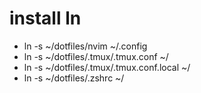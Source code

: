 # install ln

- ln -s ~/dotfiles/nvim ~/.config
- ln -s ~/dotfiles/.tmux/.tmux.conf ~/
- ln -s ~/dotfiles/.tmux/.tmux.conf.local ~/
- ln -s ~/dotfiles/.zshrc ~/
